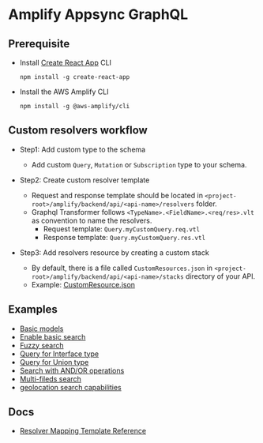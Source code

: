 # Amplify Appsync GraphQL

## Prerequisite
* Install [Create React App](https://github.com/facebook/create-react-app#creating-an-app) CLI
	```
	npm install -g create-react-app
	```
* Install the AWS Amplify CLI
	```
	npm install -g @aws-amplify/cli
	```

## Custom resolvers workflow

* Step1: Add custom type to the schema
    * Add custom `Query`, `Mutation` or `Subscription` type to your schema.

* Step2: Create custom resolver template
    * Request and response template should be located in `<project-root>/amplify/backend/api/<api-name>/resolvers` folder.
    * Graphql Transformer follows `<TypeName>.<FieldName>.<req/res>.vlt` as convention to name the resolvers.
        * Request template: `Query.myCustomQuery.req.vtl`
        * Response template: `Query.myCustomQuery.res.vtl`

* Step3: Add resolvers resource by creating a custom stack
    *  By default, there is a file called `CustomResources.json` in `<project-root>/amplify/backend/api/<api-name>/stacks` directory of your API.
    * Example: [CustomResource.json](examples/CustomResource.json)

## Examples
* [Basic models](docs/basic.md)
* [Enable basic search](docs/search.md)
* [Fuzzy search](docs/fuzzysearch.md)
* [Query for Interface type](docs/interfacetype.md)
* [Query for Union type](docs/uniontype.md)
* [Search with AND/OR operations]()
* [Multi-fileds search]()
* [geolocation search capabilities](https://docs.amplify.aws/cli/graphql-transformer/resolvers#add-a-custom-geolocation-search-resolver-that-targets-an-elasticsearch-domain-created-by-searchable)

## Docs
* [Resolver Mapping Template Reference](https://docs.aws.amazon.com/appsync/latest/devguide/resolver-mapping-template-reference.html)
